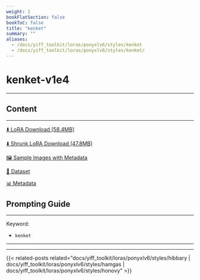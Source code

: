 ```yaml
---
weight: 1
bookFlatSection: false
bookToC: false
title: "kenket"
summary: ""
aliases:
  - /docs/yiff_toolkit/loras/ponyxlv6/styles/kenket
  - /docs/yiff_toolkit/loras/ponyxlv6/styles/kenket/
---
```


<!--markdownlint-disable MD025 MD033 -->

# kenket-v1e4

---

## Content

---

[⬇️ LoRA Download (58.4MB)](https://huggingface.co/k4d3/yiff_toolkit/resolve/main/ponyxl_loras/kenket-v1e4.safetensors?download=true)

[⬇️ Shrunk LoRA Download (47.8MB)](https://huggingface.co/k4d3/yiff_toolkit/resolve/main/ponyxl_loras_shrunk_2/kenket-v1e4_frockpt1_th-3.55.safetensors?download=true)

[🖼️ Sample Images with Metadata](https://huggingface.co/k4d3/yiff_toolkit/tree/main/static/{})

[📐 Dataset](https://huggingface.co/datasets/k4d3/furry/tree/main/by_kenket)

[📊 Metadata](https://huggingface.co/k4d3/yiff_toolkit/raw/main/ponyxl_loras/kenket-v1e4.json)

## Prompting Guide

---

Keyword:

- `kenket`

---

---

{{< related-posts related="docs/yiff_toolkit/loras/ponyxlv6/styles/hibbary | docs/yiff_toolkit/loras/ponyxlv6/styles/hamgas | docs/yiff_toolkit/loras/ponyxlv6/styles/honovy" >}}
